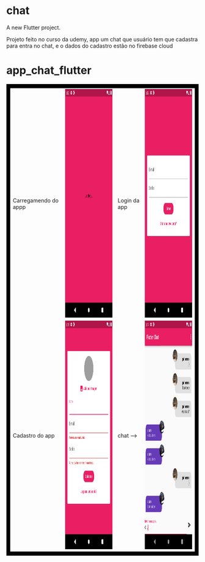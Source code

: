 # chat

A new Flutter project.

Projeto feito no curso da udemy, app um chat que usuário tem que cadastra para entra no chat, e o dados do cadastro estão no firebase cloud

# app_chat_flutter

<!-- <p>Carregamendo do appp  <img src="screenshots/Screenshot_0.png" width="300" height="600"> </p>  -->

<table style="border: 10px solid black">
  <tr>
    <td>Carregamendo do appp</td>
    <td><img src="screenshots/Screenshot_0.png" width="300" height="600"></td>
    <td>Login da app</td>
    <td><img src="screenshots/Screenshot_1.png" width="300" height="600"></td>
  </tr>
  <tr>
    <td>Cadastro do app</td>
    <td><img src="screenshots/Screenshot_2.png" width="300" height="600"></td>
    <td>chat --></td>
    <td><img src="screenshots/Screenshot_3.png" width="300" height="600"></td>
  </tr>
</table> 

